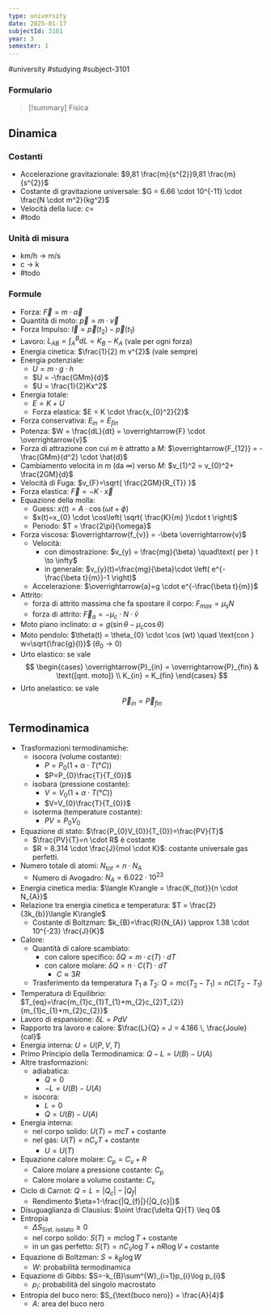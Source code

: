 ```yaml
---
type: university
date: 2025-01-17
subjectId: 3101
year: 3
semester: 1
---
```

#university #studying #subject-3101
### Formulario
> [!summary] Fisica

## Dinamica
### Costanti
- Accelerazione gravitazionale: $9,81 \frac{m}{s^{2}}9,81 \frac{m}{s^{2}}$
- Costante di gravitazione universale: $G = 6.66 \cdot 10^{-11} \cdot \frac{N \cdot m^2}{kg^2}$
- Velocità della luce: $c=$
- #todo
### Unità di misura
- km/h -> m/s
- c -> k
- #todo
### Formule
- Forza: $\overrightarrow{F} = m \cdot \overrightarrow{a}$
- Quantità di moto: $\overrightarrow{p}= m \cdot \overrightarrow{v}$
- Forza Impulso: $\overrightarrow{I} = \overrightarrow{p}(t_{2})-\overrightarrow{p}(t_{1})$
- Lavoro: $L_{AB}=\int^{B}_{A}dL = K_{B} - K_{A}$ (vale per ogni forza)
- Energia cinetica: $\frac{1}{2} m v^{2}$ (vale sempre)
- Energia potenziale:
	- $U = m \cdot g \cdot h$
	- $U = -\frac{GMm}{d}$
	- $U = \frac{1}{2}Kx^2$
- Energia totale:
	- $E = K + U$
	- Forza elastica: $E = K \cdot \frac{x_{0}^2}{2}$
- Forza conservativa: ${} E_{in} = E_{fin} {}$
- Potenza: $W = \frac{dL}{dt} = \overrightarrow{F} \cdot \overrightarrow{v}$
- Forza di attrazione con cui $m$ è attratto a $M$: $\overrightarrow{F_{12}} = - \frac{GMm}{d^2} \cdot \hat{d}$
- Cambiamento velocità in $m$ (da $\infty$) verso $M$: $v_{1}^2 = v_{0}^2+ \frac{2GM}{d}$
- Velocità di Fuga: $v_{F}=\sqrt{ \frac{2GM}{R_{T}} }$
- Forza elastica: $\overrightarrow{F}=-K \cdot \overrightarrow{x}$
- Equazione della molla:
	- Guess: $x(t)=A \cdot \cos(\omega t + \phi)$
	- $x(t)=x_{0} \cdot \cos\left( \sqrt{ \frac{K}{m} }\cdot t \right)$
	- Periodo: $T = \frac{2\pi}{\omega}$
- Forza viscosa: $\overrightarrow{f_{v}} = -\beta \overrightarrow{v}$
	- Velocità:
		- con dimostrazione: $v_{y} = \frac{mg}{\beta} \quad\text{ per } t \to \infty$
		- in generale: $v_{y}(t)=\frac{mg}{\beta}\cdot \left( e^{- \frac{\beta t}{m}}-1 \right)$
	- Accelerazione: $\overrightarrow{a}=g \cdot e^{-\frac{\beta t}{m}}$
- Attrito:
	- forza di attrito massima che fa spostare il corpo: $F_{max} = \mu_{s} N$
	- forza di attrito: $\overrightarrow{F}_{a}=- \mu_{c} \cdot N \cdot \hat{v}$
- Moto piano inclinato: $a = g(\sin \theta - \mu_{c}\cos \theta)$
- Moto pendolo: $\theta(t) = \theta_{0} \cdot \cos (wt) \quad \text{con } w=\sqrt{\frac{g}{l}}$ ($\theta_{0} \to 0$)
- Urto elastico: se vale  $$
\begin{cases}
\overrightarrow{P}_{in} = \overrightarrow{P}_{fin} & \text{[qnt. moto]} \\
K_{in} = K_{fin}
\end{cases}
$$
- Urto anelastico: se vale $$\overrightarrow{P}_{in} = \overrightarrow{P}_{fin}$$
## Termodinamica
- Trasformazioni termodinamiche:
	- isocora (volume costante):
		- $P=P_{0}(1+\alpha \cdot T(°C))$
		- $P=P_{0}\frac{T}{T_{0}}$
	- isobara (pressione costante):
		- $V=V_{0}(1+\alpha \cdot T(°C))$
		- $V=V_{0}\frac{T}{T_{0}}$
	- isoterma (temperature costante):
		- $PV = P_{0}V_{0}$
- Equazione di stato: $\frac{P_{0}V_{0}}{T_{0}}=\frac{PV}{T}$
	- $\frac{PV}{T}=n \cdot R$ è costante
	- $R = 8.314 \cdot \frac{J}{mol \cdot K}$: costante universale gas perfetti.
- Numero totale di atomi: $N_{tot}= n \cdot N_{A}$
	- Numero di Avogadro: $N_{A}= 6.022 \cdot 10^{23}$
- Energia cinetica media: $\langle K\rangle = \frac{K_{tot}}{n \cdot N_{A}}$
- Relazione tra energia cinetica e temperatura: $T = \frac{2}{3k_{b}}\langle K\rangle$
	- Costante di Boltzman: $k_{B}=\frac{R}{N_{A}} \approx 1.38 \cdot 10^{-23} \frac{J}{K}$
- Calore:
	- Quantità di calore scambiato:
		- con calore specifico: $\delta Q = m \cdot c(T) \cdot dT$
		- con calore molare: $\delta Q = n \cdot C(T) \cdot dT$
			- $C \approx 3R$
	- Trasferimento da temperatura $T_{1}$ a $T_{2}$: $Q = mc(T_{2}-T_{1})=nC(T_{2}-T_{1})$
- Temperatura di Equilibrio: $T_{eq}=\frac{m_{1}c_{1}T_{1}+m_{2}c_{2}T_{2}}{m_{1}c_{1}+m_{2}c_{2}}$
- Lavoro di espansione: $\delta L = PdV$
- Rapporto tra lavoro e calore: $\frac{L}{Q} = J = 4.186 \, \frac{Joule}{cal}$
- Energia interna: $U=U(P,V,T)$
- Primo Principio della Termodinamica: $Q - L = U(B)-U(A)$
- Altre trasformazioni:
	- adiabatica:
		- $Q = 0$
		- $-L = U(B)-U(A)$
	- isocora:
		- $L=0$
		- $Q = U(B)-U(A)$
- Energia interna: 
	- nel corpo solido: $U(T)=mcT+\text{costante}$
	- nel gas: ${} U(T)=nC_{v}T+\text{costante}$
		- $U = U(T)$
- Equazione calore molare: $C_{p} = C_{v}+R$
	- Calore molare a pressione costante: $C_{p}$
	- Calore molare a volume costante: $C_{v}$
- Ciclo di Carnot:  $Q=L = |Q_{c}|-|Q_{f}|$
	- Rendimento $\eta=1-\frac{|Q_{f}|}{|Q_{c}|}$
- Disuguaglianza di Clausius: $\oint \frac{\delta Q}{T} \leq 0$
- Entropia
	- $\Delta S_{\text{Sist. isolato}}\geq 0$
	- nel corpo solido: $S(T)=mc\log T + \text{costante}$
	- in un gas perfetto: $S(T)=nC_{V}\log T+nR\log V + \text{costante}$
- Equazione di Boltzman: $S=k_{B}\log W$
	- $W$: probabilità termodinamica
- Equazione di Gibbs: $S=-k_{B}\sum^{W}_{i=1}p_{i}\log p_{i}$
	- $p_{i}$: probabilità del singolo macrostato
- Entropia del buco nero: $S_{\text{buco nero}} = \frac{A}{4}$
	- $A$: area del buco nero
